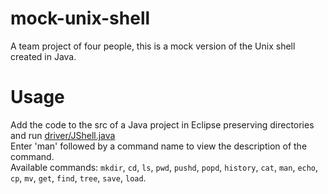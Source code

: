 # mock-unix-shell
A team project of four people, this is a mock version of the Unix shell created in Java.

# Usage
Add the code to the src of a Java project in Eclipse preserving directories and run [driver/JShell.java](driver/JShell.java)</br>
Enter 'man' followed by a command name to view the description of the command.</br>
Available commands: `mkdir`, `cd`, `ls`, `pwd`, `pushd`, `popd`, `history`, `cat`, `man`, `echo`, `cp`, `mv`, `get`, `find`, `tree`, `save`, `load`.
